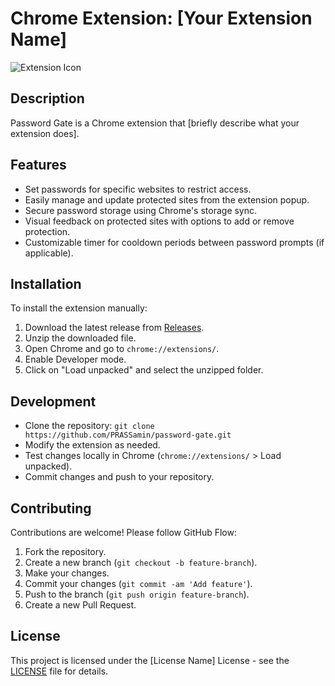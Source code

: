 # Chrome Extension: [Your Extension Name]

![Extension Icon](icons/icon128.png)

## Description
Password Gate is a Chrome extension that [briefly describe what your extension does].

## Features
- Set passwords for specific websites to restrict access.
- Easily manage and update protected sites from the extension popup.
- Secure password storage using Chrome's storage sync.
- Visual feedback on protected sites with options to add or remove protection.
- Customizable timer for cooldown periods between password prompts (if applicable).

## Installation
To install the extension manually:
1. Download the latest release from [Releases](https://github.com/PRASSamin/password-gate/releases).
2. Unzip the downloaded file.
3. Open Chrome and go to `chrome://extensions/`.
4. Enable Developer mode.
5. Click on "Load unpacked" and select the unzipped folder.

## Development
- Clone the repository: `git clone https://github.com/PRASSamin/password-gate.git`
- Modify the extension as needed.
- Test changes locally in Chrome (`chrome://extensions/` > Load unpacked).
- Commit changes and push to your repository.

## Contributing
Contributions are welcome! Please follow GitHub Flow:
1. Fork the repository.
2. Create a new branch (`git checkout -b feature-branch`).
3. Make your changes.
4. Commit your changes (`git commit -am 'Add feature'`).
5. Push to the branch (`git push origin feature-branch`).
6. Create a new Pull Request.

## License
This project is licensed under the [License Name] License - see the [LICENSE](LICENSE) file for details.
